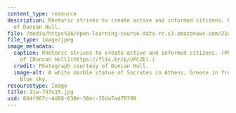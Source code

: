```yaml
---
content_type: resource
description: Rhetoric strives to create active and informed citizens. Photograph courtesy
  of Duncan Hull.
file: /media/https%3A/open-learning-course-data-rc.s3.amazonaws.com/21w-747-rhetoric-spring-2015/604f807c4d88638e38ec35da7ad79799_21w-747s15.jpg
file_type: image/jpeg
image_metadata:
  caption: Rhetoric strives to create active and informed citizens. (Photograph courtesy
    of [Duncan Hull](https://flic.kr/p/vPCZE).)
  credit: Photograph courtesy of Duncan Hull.
  image-alt: A white marble statue of Socrates in Athens, Greece in front of a clear
    blue sky.
resourcetype: Image
title: 21w-747s15.jpg
uid: 604f807c-4d88-638e-38ec-35da7ad79799
---
```

